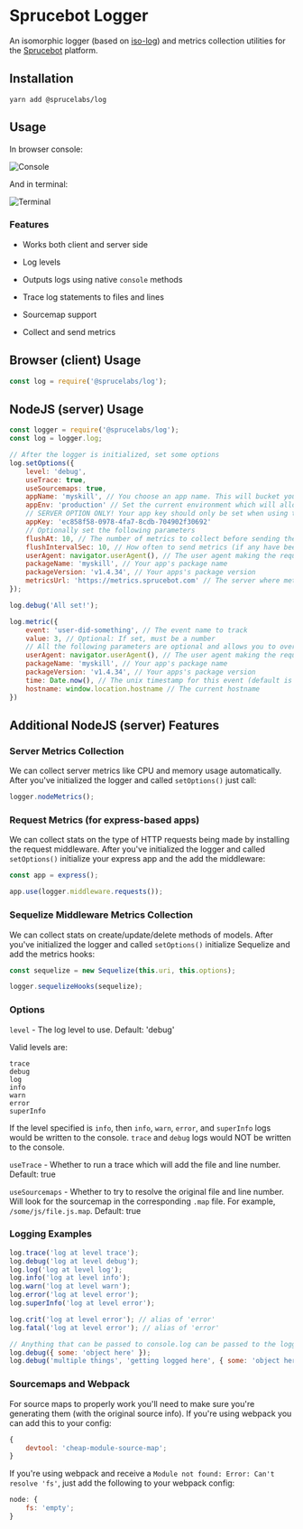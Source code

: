 # Sprucebot Logger

An isomorphic logger (based on [iso-log](https://github.com/barbershop/iso-log)) and metrics collection utilities for the [Sprucebot](https://sprucebot.com/) platform.

## Installation

`yarn add @sprucelabs/log`

## Usage

In browser console:

![Console](https://raw.githubusercontent.com/kengoldfarb/iso-log/master/screenshots/console.png)

And in terminal:

![Terminal](https://raw.githubusercontent.com/kengoldfarb/iso-log/master/screenshots/terminal.png)

### Features

- Works both client and server side

- Log levels

- Outputs logs using native `console` methods

- Trace log statements to files and lines

- Sourcemap support

- Collect and send metrics

## Browser (client) Usage

```javascript
const log = require('@sprucelabs/log');
```

## NodeJS (server) Usage

```js
const logger = require('@sprucelabs/log');
const log = logger.log;
```

```js
// After the logger is initialized, set some options
log.setOptions({
	level: 'debug',
	useTrace: true,
	useSourcemaps: true,
	appName: 'myskill', // You choose an app name. This will bucket your metrics together
	appEnv: 'production' // Set the current environment which will allow us to segment metrics from different environments.
	// SERVER OPTION ONLY! Your app key should only be set when using this from your server. This should be treated like a password and NEVER exposed publicly
	appKey: 'ec858f58-0978-4fa7-8cdb-704902f30692'
	// Optionally set the following parameters
	flushAt: 10, // The number of metrics to collect before sending them (default 10)
	flushIntervalSec: 10, // How often to send metrics (if any have been collected) (default 10)
	userAgent: navigator.userAgent(), // The user agent making the request
	packageName: 'myskill', // Your app's package name
	packageVersion: 'v1.4.34', // Your apps's package version
	metricsUrl: 'https://metrics.sprucebot.com' // The server where metrics are sent
});

log.debug('All set!');

log.metric({
	event: 'user-did-something', // The event name to track
	value: 3, // Optional: If set, must be a number
	// All the following parameters are optional and allows you to override what was automatically detected or set in log.setOptions()
	userAgent: navigator.userAgent(), // The user agent making the request
	packageName: 'myskill', // Your app's package name
	packageVersion: 'v1.4.34', // Your apps's package version
	time: Date.now(), // The unix timestamp for this event (default is now)
	hostname: window.location.hostname // The current hostname
})
```

## Additional NodeJS (server) Features

### Server Metrics Collection

We can collect server metrics like CPU and memory usage automatically. After you've initialized the logger and called `setOptions()` just call:

```js
logger.nodeMetrics();
```

### Request Metrics (for express-based apps)

We can collect stats on the type of HTTP requests being made by installing the request middleware. After you've initialized the logger and called `setOptions()` initialize your express app and the add the middleware:

```js
const app = express();

app.use(logger.middleware.requests());
```

### Sequelize Middleware Metrics Collection

We can collect stats on create/update/delete methods of models. After you've initialized the logger and called `setOptions()` initialize Sequelize and add the metrics hooks:

```js
const sequelize = new Sequelize(this.uri, this.options);

logger.sequelizeHooks(sequelize);
```

### Options

`level` - The log level to use. Default: 'debug'

Valid levels are:

```
trace
debug
log
info
warn
error
superInfo
```

If the level specified is `info`, then `info`, `warn`, `error`, and `superInfo` logs would be written to the console. `trace` and `debug` logs would NOT be written to the console.

`useTrace` - Whether to run a trace which will add the file and line number. Default: true

`useSourcemaps` - Whether to try to resolve the original file and line number. Will look for the sourcemap in the corresponding `.map` file. For example, `/some/js/file.js.map`. Default: true

### Logging Examples

```javascript
log.trace('log at level trace');
log.debug('log at level debug');
log.log('log at level log');
log.info('log at level info');
log.warn('log at level warn');
log.error('log at level error');
log.superInfo('log at level error');

log.crit('log at level error'); // alias of 'error'
log.fatal('log at level error'); // alias of 'error'

// Anything that can be passed to console.log can be passed to the logger
log.debug({ some: 'object here' });
log.debug('multiple things', 'getting logged here', { some: 'object here' });
```

### Sourcemaps and Webpack

For source maps to properly work you'll need to make sure you're generating them (with the original source info). If you're using webpack you can add this to your config:

```javascript
{
	devtool: 'cheap-module-source-map';
}
```

If you're using webpack and receive a `Module not found: Error: Can't resolve 'fs'`, just add the following to your webpack config:

```javascript
node: {
	fs: 'empty';
}
```
